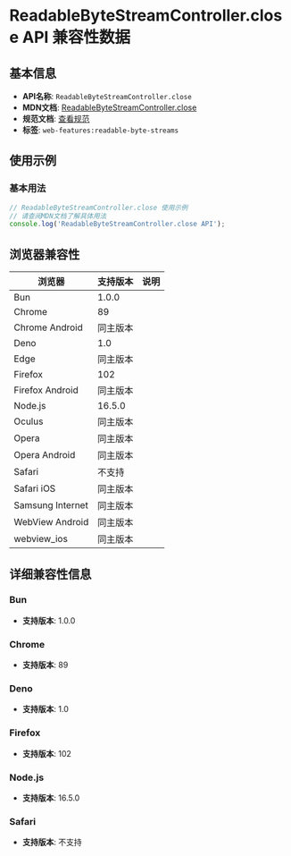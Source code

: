 # ReadableByteStreamController.close API 兼容性数据

## 基本信息

- **API名称**: `ReadableByteStreamController.close`
- **MDN文档**: [ReadableByteStreamController.close](https://developer.mozilla.org/docs/Web/API/ReadableByteStreamController/close)
- **规范文档**: [查看规范](https://streams.spec.whatwg.org/#ref-for-rbs-controller-close①)
- **标签**: `web-features:readable-byte-streams`

## 使用示例

### 基本用法

```javascript
// ReadableByteStreamController.close 使用示例
// 请查阅MDN文档了解具体用法
console.log('ReadableByteStreamController.close API');
```

## 浏览器兼容性

| 浏览器 | 支持版本 | 说明 |
|--------|----------|------|
| Bun | 1.0.0 |  |
| Chrome | 89 |  |
| Chrome Android | 同主版本 |  |
| Deno | 1.0 |  |
| Edge | 同主版本 |  |
| Firefox | 102 |  |
| Firefox Android | 同主版本 |  |
| Node.js | 16.5.0 |  |
| Oculus | 同主版本 |  |
| Opera | 同主版本 |  |
| Opera Android | 同主版本 |  |
| Safari | 不支持 |  |
| Safari iOS | 同主版本 |  |
| Samsung Internet | 同主版本 |  |
| WebView Android | 同主版本 |  |
| webview_ios | 同主版本 |  |

## 详细兼容性信息

### Bun

- **支持版本**: 1.0.0

### Chrome

- **支持版本**: 89

### Deno

- **支持版本**: 1.0

### Firefox

- **支持版本**: 102

### Node.js

- **支持版本**: 16.5.0

### Safari

- **支持版本**: 不支持

